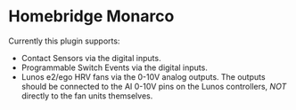 # Homebridge Monarco

Currently this plugin supports:

- Contact Sensors via the digital inputs.
- Programmable Switch Events via the digital inputs.
- Lunos e2/ego HRV fans via the 0-10V analog outputs. The outputs should be connected to the AI 0-10V pins on the Lunos controllers, *NOT* directly to the fan units themselves.
